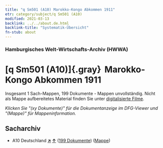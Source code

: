 ```yaml
---
title: "q Sm501 (A10) Marokko-Kongo Abkommen 1911"
etr: category/subject/q Sm501 (A10)
modified: 2021-03-13
backlink: ../../about.de.html
backlink-title: "Systematik-Übersicht"
fn-stub: about
---
```


### Hamburgisches Welt-Wirtschafts-Archiv (HWWA)
# [q Sm501 (A10)]{.gray}&#8201; Marokko-Kongo Abkommen 1911&#160; 




Insgesamt 1 Sach-Mappen, 199 Dokumente - Mappen unvollständig.
Nicht als Mappe aufbereitetes Material finden Sie unter [digitalisierte Filme](/film/h1_sh).

_Klicken Sie "(xy Dokumente)" für die Dokumentanzeige im DFG-Viewer und "(Mappe)" für Mappeninformation._

## Sacharchiv



- A10 Deutschland [**&nearr;**](../../../geo/i/126128/about.de.html "Deutschland (alle Mappen)") [**&uarr;**](../../../geo/about.de.html#A10 "Ländersystematik") (<a href="https://pm20.zbw.eu/dfgview/sh/126128,145997" title="über: Deutschland : Marokko-Kongo Abkommen 1911" target="_blank">199 Dokumente</a>) ([Mappe](http://purl.org/pressemappe20/folder/sh/126128,145997))


